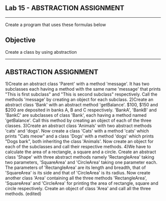 ## Lab 15 - ABSTRACTION ASSIGNMENT
___

Create a program that uses these formulas below

## Objective
Create a class by using abstraction 

-------------------------------------------------------------------------------------

ABSTRACTION ASSIGNMENT
-------------------------------------
1)Create an abstract class 'Parent' with a method 'message'. It has two subclasses each having a method with the same name 'message' that prints "This is first subclass" and "This is second subclass" respectively. Call the methods 'message' by creating an object for each subclass.
2)Create an abstract class 'Bank' with an abstract method 'getBalance'. $100, $150 and $200 are deposited in banks A, B and C respectively. 'BankA', 'BankB' and 'BankC' are subclasses of class 'Bank', each having a method named 'getBalance'. Call this method by creating an object of each of the three classes.
3)Create an abstract class 'Animals' with two abstract methods 'cats' and 'dogs'. Now create a class 'Cats' with a method 'cats' which prints "Cats meow" and a class 'Dogs' with a method 'dogs' which prints "Dogs bark", both inheriting the class 'Animals'. Now create an object for each of the subclasses and call their respective methods.
4)We have to calculate the area of a rectangle, a square and a circle. Create an abstract class 'Shape' with three abstract methods namely 'RectangleArea' taking two parameters, 'SquareArea' and 'CircleArea' taking one parameter each. The parameters of 'RectangleArea' are its length and breadth, that of 'SquareArea' is its side and that of 'CircleArea' is its radius. Now create another class 'Area' containing all the three methods 'RectangleArea', 'SquareArea' and 'CircleArea' for printing the area of rectangle, square and circle respectively. Create an object of class 'Area' and call all the three methods. (edited) 